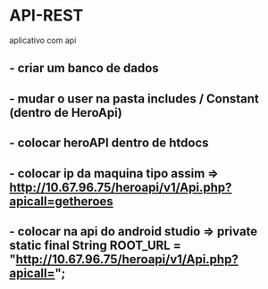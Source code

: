 # API-REST
aplicativo com api

## - criar um banco de dados
## - mudar o user na pasta includes / Constant (dentro de HeroApi)
## - colocar heroAPI dentro de htdocs
## - colocar ip da maquina tipo assim => http://10.67.96.75/heroapi/v1/Api.php?apicall=getheroes
## - colocar na api do android studio => private static final String ROOT_URL = "http://10.67.96.75/heroapi/v1/Api.php?apicall=";
